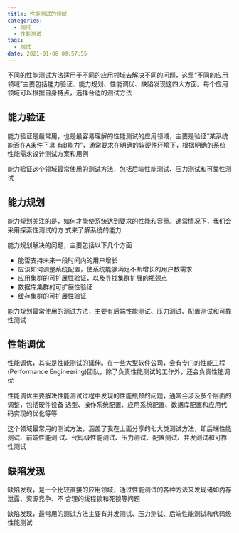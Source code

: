 ```yaml
---
title: 性能测试的领域
categories:
  - 测试
  - 性能测试
tags:
  - 测试
date: 2021-01-08 09:57:55
---
```

不同的性能测试方法适用于不同的应用领域去解决不同的问题，这里“不同的应用领域”主要包括能力验证、能力规划、性能调优、缺陷发现这四大方面。每个应用领域可以根据自身特点，选择合适的测试方法

## 能力验证

能力验证是最常用，也是最容易理解的性能测试的应用领域，主要是验证“某系统能否在A条件下具 有B能力”，通常要求在明确的软硬件环境下，根据明确的系统性能需求设计测试方案和用例

能力验证这个领域最常使用的测试方法，包括后端性能测试、压力测试和可靠性测试

## 能力规划

能力规划关注的是，如何才能使系统达到要求的性能和容量。通常情况下，我们会采用探索性测试的方 式来了解系统的能力

能力规划解决的问题，主要包括以下几个方面

- 能否支持未来一段时间内的用户增长
- 应该如何调整系统配置，使系统能够满足不断增长的用户数需求
- 应用集群的可扩展性验证，以及寻找集群扩展的瓶颈点
- 数据库集群的可扩展性验证
- 缓存集群的可扩展性验证

能力规划最常使用的测试方法，主要有后端性能测试、压力测试、配置测试和可靠性测试
<!--more-->

## 性能调优

性能调优，其实是性能测试的延伸。在一些大型软件公司，会有专门的性能工程(Performance Engineering)团队，除了负责性能测试的工作外，还会负责性能调优

性能调优主要解决性能测试过程中发现的性能瓶颈的问题，通常会涉及多个层面的调整，包括硬件设备 选型、操作系统配置、应用系统配置、数据库配置和应用代码实现的优化等等

这个领域最常用的测试方法，涵盖了我在上面分享的七大类测试方法，即后端性能测试、前端性能测 试、代码级性能测试、压力测试、配置测试、并发测试和可靠性测试

## 缺陷发现

缺陷发现，是一个比较直接的应用领域，通过性能测试的各种方法来发现诸如内存泄露、资源竞争、不 合理的线程锁和死锁等问题

缺陷发现，最常用的测试方法主要有并发测试、压力测试、后端性能测试和代码级性能测试

